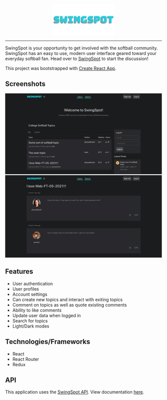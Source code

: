 <div style="text-align: center">
    <img width=200 src="https://raw.githubusercontent.com/alyssadicarlo/swingspot-frontend/main/src/SWINGSPOT.png">
    <hr>
</div>

SwingSpot is your opportunity to get involved with the softball community. SwingSpot has an easy to use, modern user interface geared toward your everyday softball fan. Head over to <a href="https://swingspot.xyz">SwingSpot</a> to start the discussion!

This project was bootstrapped with [Create React App](https://github.com/facebook/create-react-app).

## Screenshots
<img src="https://raw.githubusercontent.com/alyssadicarlo/swingspot-frontend/main/screenshot.png">
<img src="https://raw.githubusercontent.com/alyssadicarlo/swingspot-frontend/main/screenshot2.png">

## Features
- User authentication
- User profiles
- Account settings
- Can create new topics and interact with exiting topics
- Comment on topics as well as quote existing comments
- Ability to like comments
- Update user data when logged in
- Search for topics
- Light/Dark modes

## Technologies/Frameworks
- React
- React Router
- Redux

## API
This application uses the <a href="https://api.swingspot.xyz">SwingSpot API</a>. View documentation <a href="https://github.com/alyssadicarlo/swingspot-backend">here</a>.